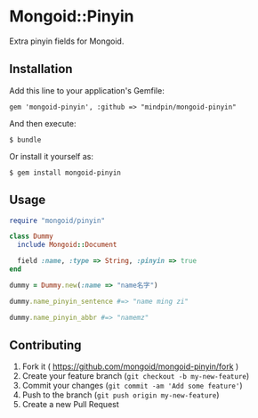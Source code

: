 # Mongoid::Pinyin

Extra pinyin fields for Mongoid.

## Installation

Add this line to your application's Gemfile:

    gem 'mongoid-pinyin', :github => "mindpin/mongoid-pinyin"

And then execute:

    $ bundle

Or install it yourself as:

    $ gem install mongoid-pinyin

## Usage

```ruby
require "mongoid/pinyin"

class Dummy
  include Mongoid::Document

  field :name, :type => String, :pinyin => true
end

dummy = Dummy.new(:name => "name名字")

dummy.name_pinyin_sentence #=> "name ming zi"

dummy.name_pinyin_abbr #=> "namemz"
```

## Contributing

1. Fork it ( https://github.com/mongoid/mongoid-pinyin/fork )
2. Create your feature branch (`git checkout -b my-new-feature`)
3. Commit your changes (`git commit -am 'Add some feature'`)
4. Push to the branch (`git push origin my-new-feature`)
5. Create a new Pull Request
